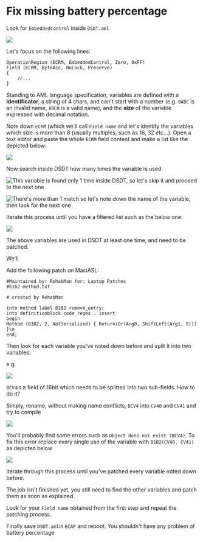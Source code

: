 # Fix missing battery percentage

Look for `EmbeddedControl` inside `DSDT.aml` 

![](../.gitbook/assets/image%20%2829%29.png)

Let's focus on the following lines:

```text
OperationRegion (ECRM, EmbeddedControl, Zero, 0xFF)
Field (ECRM, ByteAcc, NoLock, Preserve) 
{
    //...
}
```

Standing to AML language specification, variables are defined with a **identificator**, a string of 4 chars, and can't start with a number \(e.g. `0ABC` is an invalid name, `ABC0` is a valid name\), and the **size** of the variable expressed with decimal notation. 

Note down `ECRM` \(which we'll call `Field name` and let's identify the variables which size is more than 8 \(usually multiples, such as 16, 32 etc...\). Open a text editor and paste the whole `ECRM` field content and make a list like the depicted below:

![](../.gitbook/assets/image%20%2841%29.png)

Now search inside DSDT how many times the variable is used

![This variable is found only 1 time inside DSDT, so let&apos;s skip it and proceed to the next one](../.gitbook/assets/image%20%2826%29.png)

![There&apos;s more than 1 match so let&apos;s note down the name of the variable, then look for the next one](../.gitbook/assets/image%20%285%29.png)

Iterate this process until you have a filtered list such as the below one:

![](../.gitbook/assets/image%20%2834%29.png)

The above variables are used in DSDT at least one time, and need to be patched.

We'll 

Add the following patch on MaciASL:

```text
#Maintained by: RehabMan for: Laptop Patches
#b1b2-method.txt

# created by RehabMan

into method label B1B2 remove_entry;
into definitionblock code_regex . insert
begin
Method (B1B2, 2, NotSerialized) { Return(Or(Arg0, ShiftLeft(Arg1, 8))) }\n
end;
```

Then look for each variable you've noted down before and split it into two variables:

e.g.

![](../.gitbook/assets/image%20%2823%29.png)

`BCV4`is a field of 16bit which needs to be splitted into two sub-fields. How to do it?

Simply, rename, without making name conflicts, `BCV4` into `CV40` and `CV41` and try to compile

![](../.gitbook/assets/image%20%2866%29.png)

You'll probably find some errors such as `Object does not exist (BCV4)`. To fix this error replace every single use of the variable with `B1B2(CV40, CV41)` as depicted below

![](../.gitbook/assets/image%20%2873%29.png)

Iterate through this process until you've patched every variable noted down before.

The job isn't finished yet, you still need to find the other variables and patch them as soon as explained. 

Look for your `Field name` obtained from the first step and repeat the patching process.  

Finally save `DSDT.aml`in `ECAP` and reboot. You shouldn't have any problem of battery percentage

